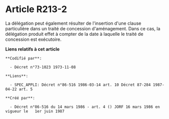 # Article R213-2

La délégation peut également résulter de l'insertion d'une clause particulière dans un traité de concession d'aménagement.
Dans ce cas, la délégation produit effet à compter de la date à laquelle le traité de concession est exécutoire.

**Liens relatifs à cet article**

	**Codifié par**:

	  - Décret n°73-1023 1973-11-08

	**Liens**:

	  - SPEC_APPLI: Décret n°86-516 1986-03-14 art. 10 Décret 87-284 1987-04-22 art. 5

	**Créé par**:

	  - Décret n°86-516 du 14 mars 1986 - art. 4 () JORF 16 mars 1986 en vigueur le   1er juin 1987
